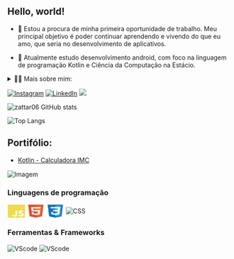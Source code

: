 ## Hello, world!

<p>
  
- 🔭 Estou a procura de minha primeira oportunidade de trabalho. Meu principal objetivo é poder continuar aprendendo e vivendo do que eu amo, que seria no desenvolvimento de aplicativos.
  
- 🌱 Atualmente estudo desenvolvimento android, com foco na linguagem de programação Kotlin e Ciência da Computação na Estácio.
</p>

<!-- Dropdown -->
<details>
<summary>👨‍💻 Mais sobre mim:</summary>
  
- 💬 Eu tenho 23 anos e atualmente moro no Brasil. Eu tenho um inglês mediano e uma experiência com JavaScript, Node.JS e Kotlin. Minhas principais habilidades são a comunicação, criativdade na resolução de problemas, inteligência emocional e a colaboração.
  
- ⚡ Aproveito meu tempo livre lendo livros bons, desde um Sherlock Holmes até um sobre expressão corporal, além de amar ver filmes e jogar um bom video game! Eu acredito que nossos interesses pessoais contribuem para uma percepção mais refinada das coisas e para a resolução de problemas.
</details>

[![Instagram](https://img.shields.io/badge/Instagram-E4405F?style=for-the-badge&logo=instagram&logoColor=white)](https://www.instagram.com/zattar06/)
[![LinkedIn](https://img.shields.io/badge/LinkedIn-0077B5?style=for-the-badge&logo=linkedin&logoColor=white)](https://www.linkedin.com/in/gabriel-zattar/)
<a href = "mailto:gabriel.zattar2000@gmail.com"><img src="https://img.shields.io/badge/-Gmail-%23333?style=for-the-badge&logo=gmail&logoColor=white" target="_blank"></a>

![zattar06 GitHub stats](https://github-readme-stats.vercel.app/api?username=zattar06&show_icons=true&theme=gotham)

![Top Langs](https://github-readme-stats.vercel.app/api/top-langs/?username=zattar06&show_icons=true&theme=gotham&layout=compact)

## Portifólio:
- [Kotlin - Calculadora IMC](https://github.com/zattar06/CalculadoraIMC)

<p align="left">
  <img align="center" src="https://github.com/VariableBee/VariableBee/assets/77739311/4e9f41af-6b57-49a7-b15a-74322e96b4d7" alt="Imagem">
</p>

<div style="flex-basis: 48%;">
    <h3>Linguagens de programação</h3>
    <img align="center" alt="Js" height="30" width="40" src="https://raw.githubusercontent.com/devicons/devicon/master/icons/javascript/javascript-plain.svg">
    <img align="center" alt="HTML" height="30" width="40" src="https://raw.githubusercontent.com/devicons/devicon/master/icons/html5/html5-original.svg">
    <img align="center" alt="CSS" height="30" width="40" src="https://raw.githubusercontent.com/devicons/devicon/master/icons/css3/css3-original.svg">
    <img align="center" alt="CSS" height="30" width="40" src="https://cdn.jsdelivr.net/gh/devicons/devicon/icons/kotlin/kotlin-original.svg" height="40" alt="kotlin logo"
  </div>

  <div style="flex-basis: 48%;">
    <h3>Ferramentas & Frameworks</h3>
    <img align="center" alt="VScode" height="30" width="40" src="https://cdn.jsdelivr.net/gh/devicons/devicon/icons/vscode/vscode-original.svg">
    <img align="center" alt="VScode" height="30" width="40" src="https://cdn.jsdelivr.net/gh/devicons/devicon/icons/androidstudio/androidstudio-original.svg" height="40" alt="androidstudio logo"
  </div>

